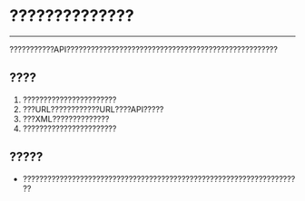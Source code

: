 # ??????????????

----

???????????API????????????????????????????????????????????????????

## ????
1. ???????????????????????
1. ???URL????????????URL????API?????
1. ???XML??????????????
1. ???????????????????????

## ?????
- ?????????????????????????????????????????????????????????????????????
